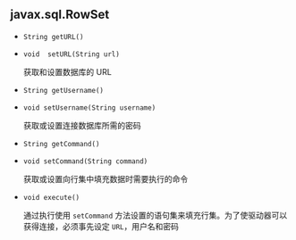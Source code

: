 ## javax.sql.RowSet

* `String getURL()`

* `void  setURL(String url)`

  获取和设置数据库的 URL

* `String getUsername()`

* `void setUsername(String username)`

  获取或设置连接数据库所需的密码

* `String getCommand()`

* `void setCommand(String command)`

  获取或设置向行集中填充数据时需要执行的命令

* `void execute()`

  通过执行使用 `setCommand` 方法设置的语句集来填充行集。为了使驱动器可以获得连接，必须事先设定 `URL`，用户名和密码

  